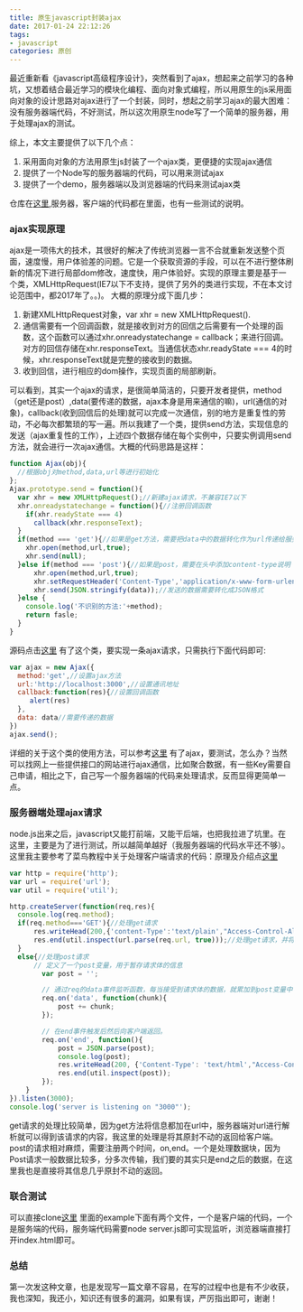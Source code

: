 ```yaml
---
title: 原生javascript封装ajax
date: 2017-01-24 22:12:26
tags:
- javascript
categories: 原创
---
```

最近重新看《javascript高级程序设计》，突然看到了ajax，想起来之前学习的各种坑，又想着结合最近学习的模块化编程、面向对象式编程，所以用原生的js采用面向对象的设计思路对ajax进行了一个封装，同时，想起之前学习ajax的最大困难：没有服务器端代码，不好测试，所以这次用原生node写了一个简单的服务器，用于处理ajax的测试。
<!--more-->

综上，本文主要提供了以下几个点：
1. 采用面向对象的方法用原生js封装了一个ajax类，更便捷的实现ajax通信
2. 提供了一个Node写的服务器端的代码，可以用来测试ajax
3. 提供了一个demo，服务器端以及浏览器端的代码来测试ajax类

仓库在[这里](https://github.com/yuzai/ajax-),服务器，客户端的代码都在里面，也有一些测试的说明。

### ajax实现原理
ajax是一项伟大的技术，其很好的解决了传统浏览器一言不合就重新发送整个页面，速度慢，用户体验差的问题。它是一个获取资源的手段，可以在不进行整体刷新的情况下进行局部dom修改，速度快，用户体验好。实现的原理主要是基于一个类，XMLHttpRequest(IE7以下不支持，提供了另外的类进行实现，不在本文讨论范围中，都2017年了。。)。
大概的原理分成下面几步：
1. 新建XMLHttpRequest对象，var xhr = new XMLHttpRequest().
2. 通信需要有一个回调函数，就是接收到对方的回信之后需要有一个处理的函数，这个函数可以通过xhr.onreadystatechange = callback；来进行回调。对方的回信存储在xhr.responseText。当通信状态xhr.readyState === 4的时候，xhr.responseText就是完整的接收到的数据。
3. 收到回信，进行相应的dom操作，实现页面的局部刷新。

可以看到，其实一个ajax的请求，是很简单简洁的，只要开发者提供，method（get还是post）,data(要传递的数据，ajax本身是用来通信的嘛)，url(通信的对象)，callback(收到回信后的处理)就可以完成一次通信，别的地方是重复性的劳动，不必每次都繁琐的写一遍。所以我建了一个类，提供send方法，实现信息的发送（ajax重复性的工作），上述四个数据存储在每个实例中，只要实例调用send方法，就会进行一次ajax通信。大概的代码思路是这样：
```js
function Ajax(obj){
  //根据obj对method,data,url等进行初始化
};
Ajax.prototype.send = function(){
  var xhr = new XMLHttpRequest();//新建ajax请求，不兼容IE7以下
  xhr.onreadystatechange = function(){//注册回调函数
    if(xhr.readyState === 4)
      callback(xhr.responseText);
  }
  if(method === 'get'){//如果是get方法，需要把data中的数据转化作为url传递给服务器
    xhr.open(method,url,true);
    xhr.send(null);
  }else if(method === 'post'){//如果是post，需要在头中添加content-type说明
      xhr.open(method,url,true);
      xhr.setRequestHeader('Content-Type','application/x-www-form-urlencoded');
      xhr.send(JSON.stringify(data));//发送的数据需要转化成JSON格式
  }else {
    console.log('不识别的方法:'+method);
    return fasle;
  }
}
```

源码点击[这里](https://github.com/yuzai/ajax-/blob/master/ajax2.js)
有了这个类，要实现一条ajax请求，只需执行下面代码即可:

```js
var ajax = new Ajax({
  method:'get',//设置ajax方法
  url:'http://localhost:3000',//设置通讯地址
  callback:function(res){//设置回调函数
     alert(res)
  },
  data: data//需要传递的数据
})
ajax.send();
```

详细的关于这个类的使用方法，可以参考[这里](https://github.com/yuzai/ajax-)
有了ajax，要测试，怎么办？当然可以找网上一些提供接口的网站进行ajax通信，比如聚合数据，有一些Key需要自己申请，相比之下，自己写一个服务器端的代码来处理请求，反而显得更简单一点。

### 服务器端处理ajax请求
node.js出来之后，javascript又能打前端，又能干后端，也把我拉进了坑里。在这里，主要是为了进行测试，所以越简单越好（我服务器端的代码水平还不够）。这里我主要参考了菜鸟教程中关于处理客户端请求的代码：原理及介绍点[这里](http://www.runoob.com/nodejs/node-js-get-post.html)
```js
var http = require('http');
var url = require('url');
var util = require('util');

http.createServer(function(req,res){
  console.log(req.method);
  if(req.method==='GET'){//处理get请求
      res.writeHead(200,{'content-Type':'text/plain',"Access-Control-Allow-Origin":"*"});
      res.end(util.inspect(url.parse(req.url, true)));//处理get请求，并将结果传递给客户端
  }
  else{//处理post请求
      // 定义了一个post变量，用于暂存请求体的信息
        var post = '';

        // 通过req的data事件监听函数，每当接受到请求体的数据，就累加到post变量中
        req.on('data', function(chunk){
            post += chunk;
        });

        // 在end事件触发后然后向客户端返回。
        req.on('end', function(){
            post = JSON.parse(post);
            console.log(post);
            res.writeHead(200, {'Content-Type': 'text/html',"Access-Control-Allow-Origin":"*"});
            res.end(util.inspect(post));
        });
    }
}).listen(3000);
console.log('server is listening on "3000"');
```
get请求的处理比较简单，因为get方法将信息都加在url中，服务器端对url进行解析就可以得到该请求的内容，我这里的处理是将其原封不动的返回给客户端。
post的请求相对麻烦，需要注册两个时间，on,end。一个是处理数据块，因为Post请求一般数据比较多，分多次传输，我们要的其实只是end之后的数据，在这里我也是直接将其信息几乎原封不动的返回。

### 联合测试
可以直接clone[这里](https://github.com/yuzai/ajax-)
里面的example下面有两个文件，一个是客户端的代码，一个是服务端的代码，服务端代码需要node server.js即可实现监听，浏览器端直接打开index.html即可。

### 总结
第一次发这种文章，也是发现写一篇文章不容易，在写的过程中也是有不少收获，我也深知，我还小，知识还有很多的漏洞，如果有误，严厉指出即可，谢谢！
